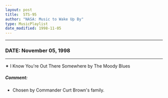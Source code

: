 ```yaml
---
layout: post
title:  STS-95
author: "NASA: Music to Wake Up By"
type: MusicPlaylist
date_modified: 1998-11-05
---
```


----
### DATE: November 05, 1998
----
✦ I Know You're Out There Somewhere by The Moody Blues

##### Comment:
* Chosen by Commander Curt Brown's family.
